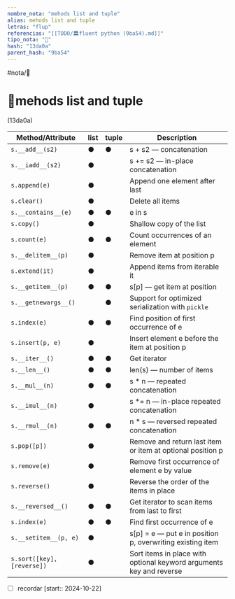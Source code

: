```yaml
---
nombre_nota: "mehods list and tuple"
alias: mehods list and tuple
letras: "flup"
referencias: "[[TODO/🏛️fluent python (9ba54).md]]"
tipo_nota: "📑"
hash: "13da0a"
parent_hash: "9ba54"
---
```


#nota/📑

# 📑mehods list and tuple
<div class="hash">(13da0a)</div>

| **Method/Attribute**       | **list** | **tuple** | **Description**                                        |
|----------------------------|----------|-----------|--------------------------------------------------------|
| `s.__add__(s2)`            | ●        | ●         | s + s2 — concatenation                                 |
| `s.__iadd__(s2)`           | ●        |           | s += s2 — in-place concatenation                       |
| `s.append(e)`              | ●        |           | Append one element after last                          |
| `s.clear()`                | ●        |           | Delete all items                                       |
| `s.__contains__(e)`        | ●        | ●         | e in s                                                 |
| `s.copy()`                 | ●        |           | Shallow copy of the list                               |
| `s.count(e)`               | ●        | ●         | Count occurrences of an element                        |
| `s.__delitem__(p)`         | ●        |           | Remove item at position p                              |
| `s.extend(it)`             | ●        |           | Append items from iterable it                          |
| `s.__getitem__(p)`         | ●        | ●         | s[p] — get item at position                            |
| `s.__getnewargs__()`       |          | ●         | Support for optimized serialization with `pickle`      |
| `s.index(e)`               | ●        | ●         | Find position of first occurrence of e                 |
| `s.insert(p, e)`           | ●        |           | Insert element e before the item at position p         |
| `s.__iter__()`             | ●        | ●         | Get iterator                                           |
| `s.__len__()`              | ●        | ●         | len(s) — number of items                               |
| `s.__mul__(n)`             | ●        | ●         | s * n — repeated concatenation                         |
| `s.__imul__(n)`            | ●        |           | s *= n — in-place repeated concatenation               |
| `s.__rmul__(n)`            | ●        | ●         | n * s — reversed repeated concatenation                |
| `s.pop([p])`               | ●        |           | Remove and return last item or item at optional position p |
| `s.remove(e)`              | ●        |           | Remove first occurrence of element e by value          |
| `s.reverse()`              | ●        |           | Reverse the order of the items in place                |
| `s.__reversed__()`         | ●        | ●         | Get iterator to scan items from last to first          |
| `s.index(e)`               | ●        | ●         | Find first occurrence of e                             |
| `s.__setitem__(p, e)`      | ●        |           | s[p] = e — put e in position p, overwriting existing item |
| `s.sort([key], [reverse])` | ●        |           | Sort items in place with optional keyword arguments key and reverse |




- [ ] recordar  [start:: 2024-10-22]
